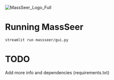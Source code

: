 ![MassSeer_Logo_Full](https://github.com/Roestlab/massseer/assets/32938975/0def9673-d1ec-43ba-97dc-10208c8911de)

# Running MassSeer

```
streamlit run massseer/gui.py
```

# TODO

Add more info and dependencies (requirements.txt)
